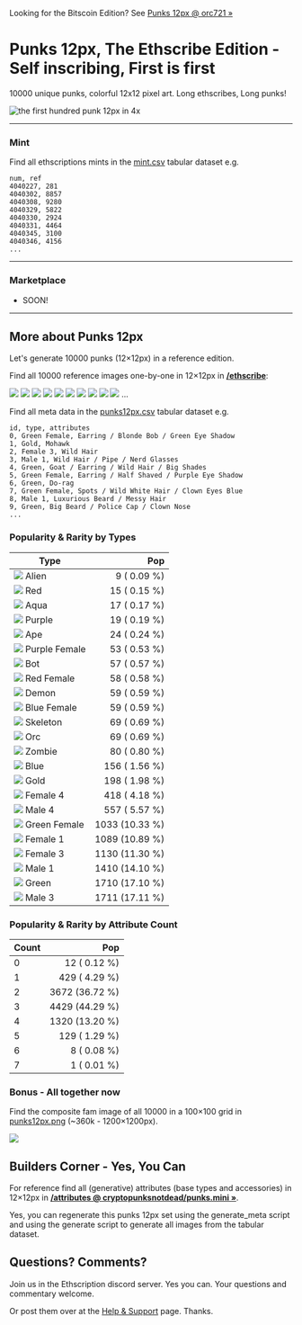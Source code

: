 
Looking for the Bitscoin Edition?  See [Punks 12px @ orc721 »](https://github.com/orc721/punks12px) 


# Punks 12px, The Ethscribe Edition  -  Self inscribing, First is first

10000 unique punks, colorful 12x12 pixel art. Long ethscribes, Long punks!

![](i/punks12px@4x.png "the first hundred punk 12px in 4x") 



---

### Mint 


Find all ethscriptions mints in the [mint.csv](mint.csv) tabular dataset e.g.

```
num, ref
4040227, 281
4040302, 8857
4040308, 9280
4040329, 5822
4040330, 2924
4040331, 4464
4040345, 3100
4040346, 4156
...
```

---

### Marketplace

  - SOON!
  
---



## More about Punks 12px

Let's generate 10000 punks (12×12px) in a reference edition.

Find all 10000 reference images one-by-one in 12×12px in [**/ethscribe**](ethscribe):

![](ethscribe/punk0000.png)
![](ethscribe/punk0001.png)
![](ethscribe/punk0002.png)
![](ethscribe/punk0003.png)
![](ethscribe/punk0004.png)
![](ethscribe/punk0005.png)
![](ethscribe/punk0006.png)
![](ethscribe/punk0007.png)
![](ethscribe/punk0008.png)
![](ethscribe/punk0009.png)
...


Find all meta data in the [punks12px.csv](punks12px.csv) tabular dataset e.g.

```
id, type, attributes
0, Green Female, Earring / Blonde Bob / Green Eye Shadow
1, Gold, Mohawk
2, Female 3, Wild Hair
3, Male 1, Wild Hair / Pipe / Nerd Glasses
4, Green, Goat / Earring / Wild Hair / Big Shades
5, Green Female, Earring / Half Shaved / Purple Eye Shadow
6, Green, Do-rag
7, Green Female, Spots / Wild White Hair / Clown Eyes Blue
8, Male 1, Luxurious Beard / Messy Hair
9, Green, Big Beard / Police Cap / Clown Nose
...
```


### Popularity & Rarity by Types 

|  Type                                   | Pop             |
|-----------------------------------------|----------------:|
| ![](i/alien@4x.png) Alien               |    9  ( 0.09 %)  |
| ![](i/red@4x.png) Red                   |   15  ( 0.15 %)  |
| ![](i/aqua@4x.png) Aqua                 |   17  ( 0.17 %)  |
| ![](i/purple@4x.png) Purple             |   19  ( 0.19 %)  |
| ![](i/ape@4x.png) Ape                   |   24  ( 0.24 %)  |
| ![](i/purple_female@4x.png) Purple Female |   53  ( 0.53 %)  |
| ![](i/bot@4x.png) Bot                   |   57  ( 0.57 %)  |
| ![](i/red_female@4x.png) Red Female     |   58  ( 0.58 %)  |
| ![](i/demon@4x.png) Demon               |   59  ( 0.59 %)  |
| ![](i/blue_female@4x.png) Blue Female   |   59  ( 0.59 %)  |
| ![](i/skeleton@4x.png) Skeleton         |   69  ( 0.69 %)  |
| ![](i/orc@4x.png) Orc                   |   69  ( 0.69 %)  |
| ![](i/zombie@4x.png) Zombie             |   80  ( 0.80 %)  |
| ![](i/blue@4x.png) Blue                 |  156  ( 1.56 %)  |
| ![](i/gold@4x.png) Gold                 |  198  ( 1.98 %)  |
| ![](i/female4@4x.png) Female 4          |  418  ( 4.18 %)  |
| ![](i/male4@4x.png) Male 4              |  557  ( 5.57 %)  |
| ![](i/green_female@4x.png) Green Female | 1033  (10.33 %)  |
| ![](i/female1@4x.png) Female 1          | 1089  (10.89 %)  |
| ![](i/female3@4x.png) Female 3          | 1130  (11.30 %)  |
| ![](i/male1@4x.png) Male 1              | 1410  (14.10 %)  |
| ![](i/green@4x.png) Green               | 1710  (17.10 %)  |
| ![](i/male3@4x.png) Male 3              | 1711  (17.11 %)  |



### Popularity & Rarity by Attribute Count


| Count        | Pop             |
|--------------|----------------:|
| 0            |   12  ( 0.12 %) |
| 1            |  429  ( 4.29 %) |
| 2            | 3672  (36.72 %) |
| 3            | 4429  (44.29 %) |
| 4            | 1320  (13.20 %) |
| 5            |  129  ( 1.29 %) |
| 6            |    8  ( 0.08 %) |
| 7            |    1  ( 0.01 %) |



### Bonus - All together now

Find the composite fam image of all 10000 in a 100×100 grid in [punks12px.png](punks12px.png) (~360k - 1200×1200px).

![](punks12px.png)




## Builders Corner - Yes, You Can

For reference find all (generative) attributes (base types and accessories) in 12×12px in [**/attributes @ cryptopunksnotdead/punks.mini »**](https://github.com/cryptopunksnotdead/punks.mini/tree/master/attributes).

Yes, you can regenerate this punks 12px set 
using the generate_meta script
and using the generate script to generate all images
from the tabular dataset.



## Questions? Comments?


Join us in the Ethscription discord server. Yes you can.
Your questions and commentary welcome.

Or post them over at the [Help & Support](https://github.com/geraldb/help) page. Thanks.

